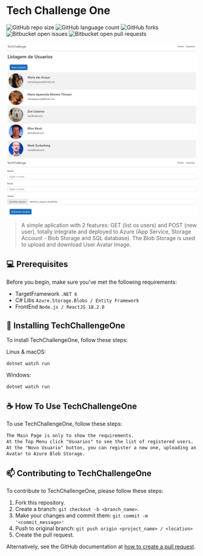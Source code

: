 # Tech Challenge One

![GitHub repo size](https://img.shields.io/github/repo-size/gabrielthinassi/TechChallenge?style=for-the-badge)
![GitHub language count](https://img.shields.io/github/languages/count/gabrielthinassi/TechChallenge?style=for-the-badge)
![GitHub forks](https://img.shields.io/github/forks/gabrielthinassi/TechChallenge?style=for-the-badge)
![Bitbucket open issues](https://img.shields.io/bitbucket/issues/gabrielthinassi/TechChallenge?style=for-the-badge)
![Bitbucket open pull requests](https://img.shields.io/bitbucket/pr-raw/gabrielthinassi/TechChallenge?style=for-the-badge)

<img src="https://raw.githubusercontent.com/gabrielthinassi/TechChallenge/main/TechChallenge/ClientApp/public/TechChallenge%201%20-%20Imagem.jpg" alt="example image">

> A simple aplication with 2 features: GET (list os users) and POST (new user), totally integrate and deployed to Azure (App Service, Storage Account - Blob Storage and SQL database). The Blob Storage is used to upload and download User Avatar Image.

## 💻 Prerequisites

Before you begin, make sure you've met the following requirements:
* TargetFramework `.NET 6`
* C# Libs `Azure.Storage.Blobs / Entity Framework`
* FrontEnd `Node.js / ReactJS 18.2.0`

## 🚀 Installing TechChallengeOne

To install TechChallengeOne, follow these steps:

Linux & macOS:
```
dotnet watch run
```

Windows:
```
dotnet watch run
```

## ☕ How To Use TechChallengeOne

To use TechChallengeOne, follow these steps:

```
The Main Page is only to show the requirements. 
At the Top Menu click "Usuarios" to see the list of registered users.
At the "Novo Usuario" button, you can register a new one, uploading an Avatar to Azure Blob Storage.
```

## 📫 Contributing to TechChallengeOne
To contribute to TechChallengeOne, please follow these steps:

1. Fork this repository.
2. Create a branch: `git checkout -b <branch_name>`.
3. Make your changes and commit them: `git commit -m '<commit_message>'`
4. Push to original branch: `git push origin <project_name> / <location>`
5. Create the pull request.

Alternatively, see the GitHub documentation at [how to create a pull request](https://help.github.com/en/github/collaborating-with-issues-and-pull-requests/creating-a-pull-request).
